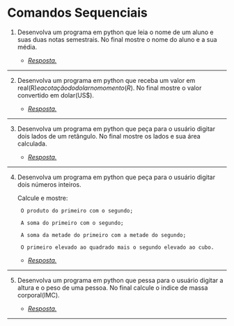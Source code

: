 # Comandos Sequenciais

1. Desenvolva um programa em python que leia o nome de um aluno e suas duas notas semestrais. No final mostre o nome do aluno e a sua média.

    * [*Resposta.*](exercicio_1.py)

---

2. Desenvolva um programa em python que receba um valor em real(R$) e a cotação do dolar no momento(R$). No final mostre o valor convertido em dolar(US$).  
    
    * [*Resposta.*](exercicio_2.py)

---

3. Desenvolva um programa em python que peça para o usuário digitar dois lados de um retângulo. No final mostre os lados e sua área calculada.

    * [*Resposta.*](exercicio_3.py)

---

4. Desenvolva um programa em python que peça para o usuário digitar dois números inteiros. 

    Calcule e mostre: 

        O produto do primeiro com o segundo;

        A soma do primeiro com o segundo;

        A soma da metade do primeiro com a metade do segundo;

        O primeiro elevado ao quadrado mais o segundo elevado ao cubo.

    * [*Resposta.*](exercicio_4.py)

---

5. Desenvolva um programa em python que pessa para o usuário digitar a altura e o peso de uma pessoa. No final calcule o indice de massa corporal(IMC).

    * [*Resposta.*](exercicio_5.py)
    
---
    
